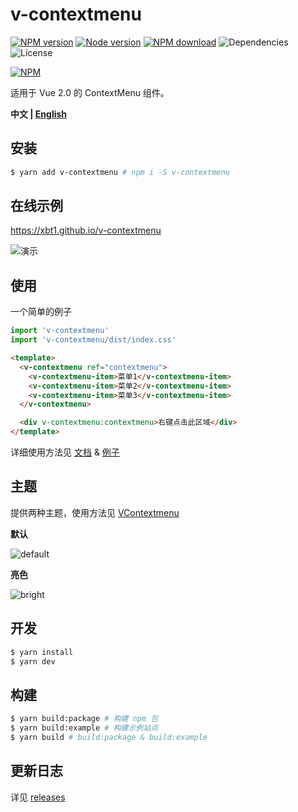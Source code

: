# v-contextmenu

[![NPM version][badge-npm-version]][url-npm]
[![Node version][badge-node-version]][url-npm]
[![NPM download][badge-npm-download]][url-npm]
![Dependencies][badge-dependencies]
![License][badge-license]

[![NPM][image-npm]][url-npm]

适用于 Vue 2.0 的 ContextMenu 组件。

**中文 | [English](./README_en.md)**

## 安装

```bash
$ yarn add v-contextmenu # npm i -S v-contextmenu
```

## 在线示例

https://xbt1.github.io/v-contextmenu

![演示](./docs/images/example.gif)

## 使用

一个简单的例子

```javascript
import 'v-contextmenu'
import 'v-contextmenu/dist/index.css'
```

```html
<template>
  <v-contextmenu ref="contextmenu">
    <v-contextmenu-item>菜单1</v-contextmenu-item>
    <v-contextmenu-item>菜单2</v-contextmenu-item>
    <v-contextmenu-item>菜单3</v-contextmenu-item>
  </v-contextmenu>

  <div v-contextmenu:contextmenu>右键点击此区域</div>
</template>
```

详细使用方法见 [文档](./docs/usage.md) & [例子](./examples)

## 主题

提供两种主题，使用方法见 [VContextmenu](./docs/usage.md#vcontextmenu)

**默认**

![default](./docs/images/default.jpg)

**亮色**

![bright](./docs/images/bright.jpg)

## 开发

```bash
$ yarn install
$ yarn dev
```

## 构建

```bash
$ yarn build:package # 构建 npm 包
$ yarn build:example # 构建示例站点
$ yarn build # build:package & build:example
```

## 更新日志

详见 [releases][url-releases]


[badge-npm-version]: https://img.shields.io/npm/v/v-contextmenu.svg
[badge-node-version]: https://img.shields.io/node/v/v-contextmenu.svg
[badge-npm-download]: https://img.shields.io/npm/dt/v-contextmenu.svg
[badge-license]: https://img.shields.io/github/license/xbt1/v-contextmenu.svg
[badge-dependencies]: https://img.shields.io/david/dev/xbt1/v-contextmenu.svg

[url-npm]: https://npmjs.org/package/v-contextmenu
[url-dependencies]: https://david-dm.org/vkbansal/v-contextmenu
[url-releases]: https://github.com/XBT1/v-contextmenu/releases

[image-npm]: https://nodei.co/npm/v-contextmenu.png

